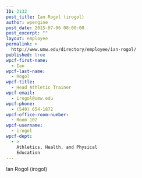 ```yaml
---
ID: 2132
post_title: Ian Rogol (irogol)
author: wpengine
post_date: 2015-07-06 08:00:00
post_excerpt: ""
layout: employee
permalink: >
  http://www.umw.edu/directory/employee/ian-rogol/
published: true
wpcf-first-name:
  - Ian
wpcf-last-name:
  - Rogol
wpcf-title:
  - Head Athletic Trainer
wpcf-email:
  - irogol@umw.edu
wpcf-phone:
  - (540) 654-1872
wpcf-office-room-number:
  - Room 102
wpcf-username:
  - irogol
wpcf-dept:
  - >
    Athletics, Health, and Physical
    Education
---
```

Ian Rogol (irogol)